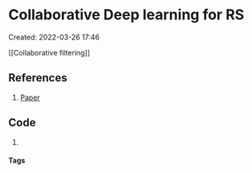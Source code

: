 # Collaborative Deep learning for RS
Created: 2022-03-26 17:46

[[Collaborative filtering]]

## References
1. [Paper](https://dl.acm.org/doi/pdf/10.1145/2783258.2783273?casa_token=VOqG90WjS1sAAAAA:m4Al3OkItPd-Kq-8Yojpsgx1sRPGjNwF65BG_650BCixvMu6rQKF-3-EyNy_-5MBHDb68Je1ccf-)

## Code
1. 

#### Tags